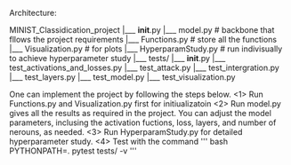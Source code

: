 Architecture:

MINIST_Classidication_project
|___ __init__.py
|___ model.py # backbone that fllows the project requirements
|___ Functions.py # store all the functions
|___ Visualization.py # for plots
|___ HyperparamStudy.py # run indivisually to achieve hyperparameter study
|___ tests/
     |___  __init__.py
     |___ test_activations_and_losses.py
     |___ test_attack.py
     |___ test_intergration.py
     |___ test_layers.py
     |___ test_model.py
     |___ test_visualization.py

One can implement the project by following the steps below.
<1> Run Functions.py and Visualization.py first for initiualizatoin
<2> Run model.py gives all the results as required in the project. 
    You can adjust the model parameters, inclusing the activation fuctions, loss, layers, and number of nerouns, as needed.
<3> Run HyperparamStudy.py for detailed hyperparameter study.
<4> Test with the command 
    '''
    bash
    PYTHONPATH=. pytest tests/ -v
    '''

